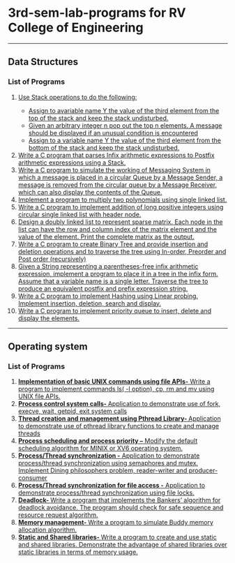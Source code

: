 # 3rd-sem-lab-programs for RV College of Engineering
<hr>

## Data Structures

### List of Programs

<ol>

<li>
<a href="/Data Structure/prog1.c">Use Stack operations to do the following:
<ul>
    <li>Assign to avariable name Y the value of the third element from the top of the stack and keep the stack undisturbed.</li>
    <li>Given an arbitrary integer n pop out the top n elements. A message should be displayed if an unusual condition is encountered</li>
    <li>Assign to a variable name Y the value of the third element from the bottom of the stack and keep the stack undisturbed.</li>
</ul>
</a>
</li>

<li>
<a href="/Data Structure/prog2.c">Write a C program that parses Infix arithmetic expressions to Postfix arithmetic expressions using a Stack.</a>
</li>

<li>
<a href="/Data Structure/prog3.c">Write a C program to simulate the working of Messaging System in which a message is placed in a circular Queue by a Message Sender, a message is removed from the circular queue by a Message Receiver, which can also display the contents of the Queue.</a>
</li>

<li>
<a href="/Data Structure/prog4.c">Implement a program to multiply two polynomials using single linked list.</a>
</li>

<li>
<a href="/Data Structure/prog5.c">Write a C program to implement addition of long positive integers using circular single linked list with header node.</a>
</li>

<li>
<a href="/Data Structure/prog6.c">Design a doubly linked list to represent sparse matrix. Each node in the list can have the row and column index of the matrix element and the value of the element. Print the complete matrix as the output.</a>
</li>

<li><a href="/Data Structure/prog7.c">Write a C program to create Binary Tree and provide insertion and deletion operations and to traverse the tree using In-order, Preorder and Post order (recursively)</a></li>

<li><a href="/Data Structure/prog8.c">Given a String representing a parentheses-free infix arithmetic expression, implement a program to place it in a tree in the infix form. Assume that a variable name is a single letter. Traverse the tree to produce an equivalent postfix and prefix expression string.</a></li>

<li><a href="/Data Structure/prog9.c">Write a C program to implement Hashing using Linear probing. Implement insertion, deletion, search and display.</a></li>

<li><a href="/Data Structure/prog10.c">Write a C program to implement priority queue to insert, delete and display the elements.</a></li>


</ol>

<hr>

## Operating system

### List of Programs

<ol>

<li>
<a href="Operating System/Set 1/Prog 1">
<strong>Implementation of basic UNIX commands using file APIs-</strong> Write a program to implement commands ls( -l option), cp, rm and mv using UNIX file APIs.
</a>
</li>

<li>
<a href="Operating System/Set 1/Prog 2">
<strong>Process control system calls- </strong>Application to demonstrate use of fork, execve, wait, getpid, exit system calls
</a>
</li>

<li>
<a href="Operating System/Set 1/Prog 3">
<strong>Thread creation and management using Pthread Library- </strong> Application to demonstrate use of pthread library functions to create and manage threads
</a>
</li>

<li>
<a href="Operating System/Set 1/Prog 4">
<strong>Process scheduling and process priority –</strong> Modify the default scheduling algorithm for MINIX or XV6 operating system.
</a>
</li>

<li>
<a href="Operating System/Set 1/Prog 5">
<strong>Process/Thread synchronization -</strong> Application to demonstrate process/thread synchronization using semaphores and mutex. Implement Dining philosophers problem, reader-writer and  producer-consumer
</a>
</li>

<li>
<a href="Operating System/Set 1/Prog 6">
<strong>Process/Thread synchronization for file access -</strong> Application to demonstrate process/thread synchronization using file locks. 
</a>
</li>

<li>
<a href="Operating System/Set 1/Prog 7">
<strong>Deadlock- </strong> Write a program that implements the Bankers’ algorithm for deadlock avoidance. The program should check for safe sequence and resource request algorithm. 
</a></li>

<li>
<a href="Operating System/Set 1/Prog 8"><strong>Memory management- </strong>Write a program to simulate Buddy memory allocation algorithm.
</a>
</li>

<li>
<a href="Operating System/Set 1/Prog 9">
<strong>Static and Shared libraries- </strong> Write a program to create and use static and shared libraries. Demonstrate the advantage of shared libraries over static libraries in terms of memory usage.
</a>
</li>


</ol>
